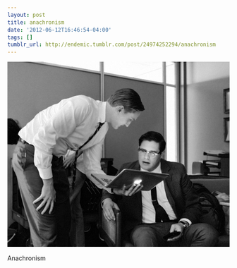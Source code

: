 ```yaml
---
layout: post
title: anachronism
date: '2012-06-12T16:46:54-04:00'
tags: []
tumblr_url: http://endemic.tumblr.com/post/24974252294/anachronism
---
```

 ![](/tumblr_files/tumblr_m5iv27yGDL1qz9neko1_1280.jpg)  

Anachronism

